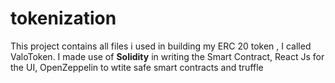 # tokenization

This project contains all files i used in building my ERC 20 token , I called ValoToken.
I made use of **Solidity** in writing the Smart Contract, React Js for the UI, OpenZeppelin to wtite safe smart contracts and truffle 
